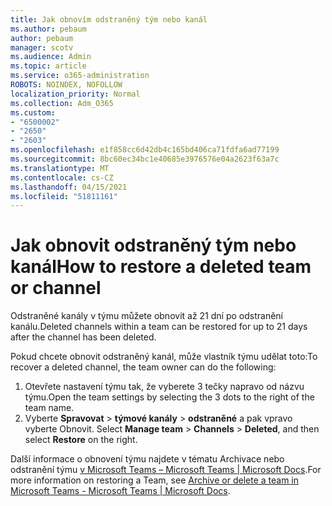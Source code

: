 ```yaml
---
title: Jak obnovím odstraněný tým nebo kanál
ms.author: pebaum
author: pebaum
manager: scotv
ms.audience: Admin
ms.topic: article
ms.service: o365-administration
ROBOTS: NOINDEX, NOFOLLOW
localization_priority: Normal
ms.collection: Adm_O365
ms.custom:
- "6500002"
- "2650"
- "2603"
ms.openlocfilehash: e1f858cc6d42db4c165bd406ca71fdfa6ad77199
ms.sourcegitcommit: 8bc60ec34bc1e40685e3976576e04a2623f63a7c
ms.translationtype: MT
ms.contentlocale: cs-CZ
ms.lasthandoff: 04/15/2021
ms.locfileid: "51811161"
---
```

# <a name="how-to-restore-a-deleted-team-or-channel"></a><span data-ttu-id="80da6-102">Jak obnovit odstraněný tým nebo kanál</span><span class="sxs-lookup"><span data-stu-id="80da6-102">How to restore a deleted team or channel</span></span>

<span data-ttu-id="80da6-103">Odstraněné kanály v týmu můžete obnovit až 21 dní po odstranění kanálu.</span><span class="sxs-lookup"><span data-stu-id="80da6-103">Deleted channels within a team can be restored for up to 21 days after the channel has been deleted.</span></span>

<span data-ttu-id="80da6-104">Pokud chcete obnovit odstraněný kanál, může vlastník týmu udělat toto:</span><span class="sxs-lookup"><span data-stu-id="80da6-104">To recover a deleted channel, the team owner can do the following:</span></span>

1. <span data-ttu-id="80da6-105">Otevřete nastavení týmu tak, že vyberete 3 tečky napravo od názvu týmu.</span><span class="sxs-lookup"><span data-stu-id="80da6-105">Open the team settings by selecting the 3 dots to the right of the team name.</span></span>
2. <span data-ttu-id="80da6-106">Vyberte **Spravovat**  >  **týmové kanály**  >  **odstraněné** a pak vpravo vyberte Obnovit. </span><span class="sxs-lookup"><span data-stu-id="80da6-106">Select **Manage team** > **Channels** > **Deleted**, and then select **Restore** on the right.</span></span>

<span data-ttu-id="80da6-107">Další informace o obnovení týmu najdete v tématu Archivace nebo odstranění týmu [v Microsoft Teams – Microsoft Teams | Microsoft Docs](https://docs.microsoft.com/microsoftteams/archive-or-delete-a-team#restore-a-deleted-team).</span><span class="sxs-lookup"><span data-stu-id="80da6-107">For more information on restoring a Team, see [Archive or delete a team in Microsoft Teams - Microsoft Teams | Microsoft Docs](https://docs.microsoft.com/microsoftteams/archive-or-delete-a-team#restore-a-deleted-team).</span></span>

